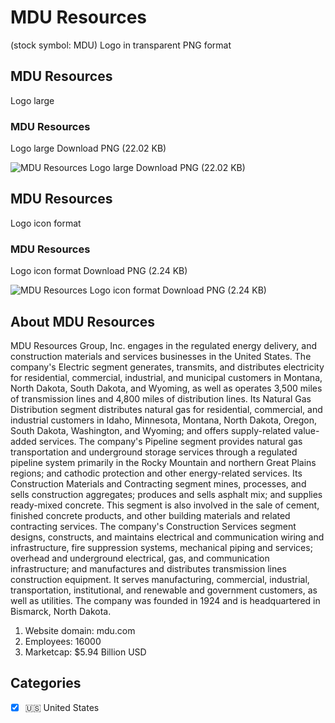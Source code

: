 # MDU Resources
 (stock symbol: MDU) Logo in transparent PNG format

## MDU Resources
 Logo large

### MDU Resources
 Logo large Download PNG (22.02 KB)

![MDU Resources
 Logo large Download PNG (22.02 KB)](/img/orig/MDU_BIG-21c69c49.png)

## MDU Resources
 Logo icon format

### MDU Resources
 Logo icon format Download PNG (2.24 KB)

![MDU Resources
 Logo icon format Download PNG (2.24 KB)](/img/orig/MDU-ca7f6cb3.png)

## About MDU Resources


MDU Resources Group, Inc. engages in the regulated energy delivery, and construction materials and services businesses in the United States. The company's Electric segment generates, transmits, and distributes electricity for residential, commercial, industrial, and municipal customers in Montana, North Dakota, South Dakota, and Wyoming, as well as operates 3,500 miles of transmission lines and 4,800 miles of distribution lines. Its Natural Gas Distribution segment distributes natural gas for residential, commercial, and industrial customers in Idaho, Minnesota, Montana, North Dakota, Oregon, South Dakota, Washington, and Wyoming; and offers supply-related value-added services. The company's Pipeline segment provides natural gas transportation and underground storage services through a regulated pipeline system primarily in the Rocky Mountain and northern Great Plains regions; and cathodic protection and other energy-related services. Its Construction Materials and Contracting segment mines, processes, and sells construction aggregates; produces and sells asphalt mix; and supplies ready-mixed concrete. This segment is also involved in the sale of cement, finished concrete products, and other building materials and related contracting services. The company's Construction Services segment designs, constructs, and maintains electrical and communication wiring and infrastructure, fire suppression systems, mechanical piping and services; overhead and underground electrical, gas, and communication infrastructure; and manufactures and distributes transmission lines construction equipment. It serves manufacturing, commercial, industrial, transportation, institutional, and renewable and government customers, as well as utilities. The company was founded in 1924 and is headquartered in Bismarck, North Dakota.

1. Website domain: mdu.com
2. Employees: 16000
3. Marketcap: $5.94 Billion USD


## Categories
- [x] 🇺🇸 United States
